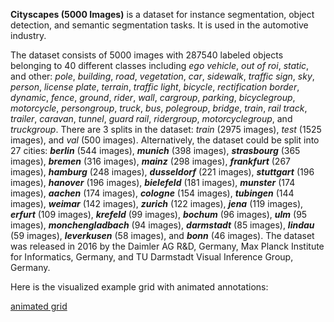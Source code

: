 **Cityscapes (5000 Images)** is a dataset for instance segmentation, object detection, and semantic segmentation tasks. It is used in the automotive industry. 

The dataset consists of 5000 images with 287540 labeled objects belonging to 40 different classes including *ego vehicle*, *out of roi*, *static*, and other: *pole*, *building*, *road*, *vegetation*, *car*, *sidewalk*, *traffic sign*, *sky*, *person*, *license plate*, *terrain*, *traffic light*, *bicycle*, *rectification border*, *dynamic*, *fence*, *ground*, *rider*, *wall*, *cargroup*, *parking*, *bicyclegroup*, *motorcycle*, *persongroup*, *truck*, *bus*, *polegroup*, *bridge*, *train*, *rail track*, *trailer*, *caravan*, *tunnel*, *guard rail*, *ridergroup*, *motorcyclegroup*, and *truckgroup*. There are 3 splits in the dataset: *train* (2975 images), *test* (1525 images), and *val* (500 images). Alternatively, the dataset could be split into 27 cities: ***berlin*** (544 images), ***munich*** (398 images), ***strasbourg*** (365 images), ***bremen*** (316 images), ***mainz*** (298 images), ***frankfurt*** (267 images), ***hamburg*** (248 images), ***dusseldorf*** (221 images), ***stuttgart*** (196 images), ***hanover*** (196 images), ***bielefeld*** (181 images), ***munster*** (174 images), ***aachen*** (174 images), ***cologne*** (154 images), ***tubingen*** (144 images), ***weimar*** (142 images), ***zurich*** (122 images), ***jena*** (119 images), ***erfurt*** (109 images), ***krefeld*** (99 images), ***bochum*** (96 images), ***ulm*** (95 images), ***monchengladbach*** (94 images), ***darmstadt*** (85 images), ***lindau*** (59 images), ***leverkusen*** (58 images), and ***bonn*** (46 images). The dataset was released in 2016 by the Daimler AG R&D, Germany, Max Planck Institute for Informatics, Germany, and TU Darmstadt Visual Inference Group, Germany.

Here is the visualized example grid with animated annotations:

[animated grid](https://github.com/dataset-ninja/cityscapes/raw/main/visualizations/horizontal_grid.webm)

